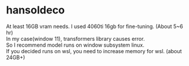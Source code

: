 # hansoldeco

At least 16GB vram needs. I used 4060ti 16gb for fine-tuning. (About 5~6 hr) <br>
In my case(window 11), transformers library causes error. <br> 
So I recommend model runs on window subsystem linux. <br>
If you decided runs on wsl, you need to increase memory for wsl. (about 24GB+)
